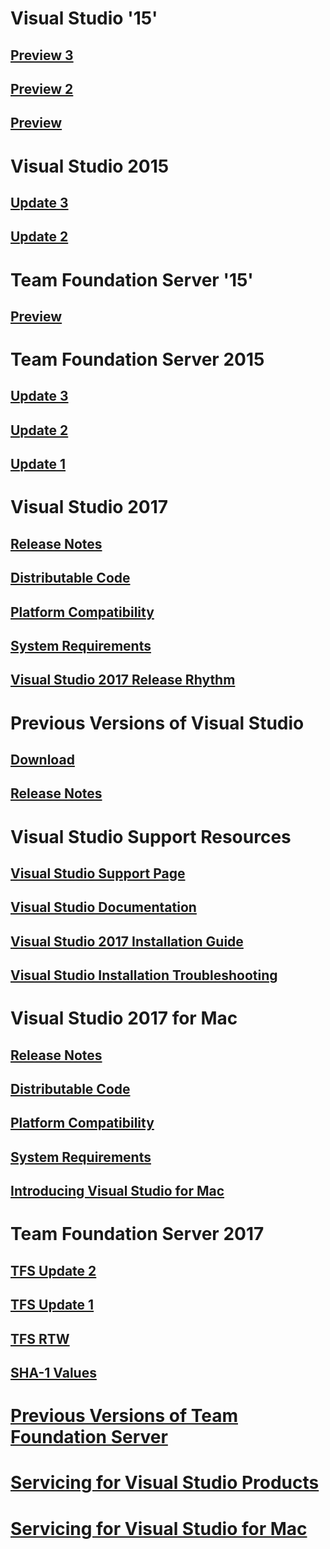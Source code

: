 # Visual Studio '15'
## [Preview 3](vs15-preview3.md)
## [Preview 2](vs15-preview2.md)
## [Preview ](https://msdn.microsoft.com/library/05e0e20e-7ace-41fe-b0bc-3becc37ae618)
# Visual Studio 2015
## [Update 3](VS2015-update3.md)
## [Update 2](https://msdn.microsoft.com/library/5d9d229c-b97e-47b2-9a60-947477f90211)
# Team Foundation Server '15'
## [Preview ](tfs15-preview3.md)
# Team Foundation Server 2015
## [Update 3](tfs2015-Update3.md)
## [Update 2](https://msdn.microsoft.com/library/mt694161.aspx)
## [Update 1](https://msdn.microsoft.com/library/mt622451.aspx)


# Visual Studio 2017
## [Release Notes](https://www.visualstudio.com/en-us/news/releasenotes/vs2017-relnotes)
## [Distributable Code](https://www.visualstudio.com/en-us/productinfo/2017-redistribution-vs)
## [Platform Compatibility](https://www.visualstudio.com/en-us/productinfo/vs2017-compatibility-vs)
## [System Requirements](https://www.visualstudio.com/en-us/productinfo/vs2017-system-requirements-vs)
## [Visual Studio 2017 Release Rhythm](https://www.visualstudio.com/en-us/productinfo/vs2017-release-rhythm)

# Previous Versions of Visual Studio
## [Download](https://www.visualstudio.com/vs/older-downloads/)
## [Release Notes](https://www.visualstudio.com/en-us/news/releasenotes/archived-vs-relnotes)

# Visual Studio Support Resources
## [Visual Studio Support Page](https://www.visualstudio.com/vs/support/)
## [Visual Studio Documentation](https://docs.microsoft.com/en-us/visualstudio/)
## [Visual Studio 2017 Installation Guide](https://docs.microsoft.com/en-us/visualstudio/install/install-visual-studio)
## [Visual Studio Installation Troubleshooting](https://docs.microsoft.com/en-us/visualstudio/install/troubleshooting-installation-issues)

# Visual Studio 2017 for Mac
## [Release Notes](https://www.visualstudio.com/en-us/news/releasenotes/vs2017-mac-relnotes)
## [Distributable Code](https://www.visualstudio.com/en-us/productinfo/2017-redistribution-vs)
## [Platform Compatibility](https://www.visualstudio.com/en-us/productinfo/vs2017-compatibility-mac)
## [System Requirements](https://www.visualstudio.com/en-us/productinfo/vs2017-system-requirements-mac)
## [Introducing Visual Studio for Mac](https://docs.microsoft.com/en-us/visualstudio/mac/)

# Team Foundation Server 2017
## [TFS Update 2](https://www.visualstudio.com/en-us/news/releasenotes/tfs2017-update2) 
## [TFS Update 1](https://www.visualstudio.com/en-us/news/releasenotes/tfs2017-update1)
## [TFS RTW](https://www.visualstudio.com/en-us/news/releasenotes/tfs2017-relnotes)
## [SHA-1 Values](https://www.visualstudio.com/en-us/productinfo/tfs2017-sha)
# [Previous Versions of Team Foundation Server](https://www.visualstudio.com/en-us/news/releasenotes/archived-relnotes)

# [Servicing for Visual Studio Products](https://www.visualstudio.com/en-us/productinfo/vs-servicing-vs)
# [Servicing for Visual Studio for Mac](https://www.visualstudio.com/en-us/productinfo/vs-servicing-mac)

